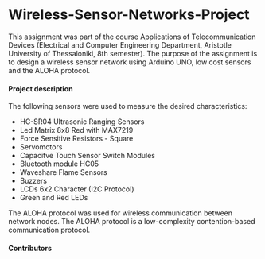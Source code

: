 # Wireless-Sensor-Networks-Project
This assignment was part of the course Applications of Telecommunication Devices (Electrical and Computer Engineering Department, Aristotle University of Thessaloniki, 8th semester). The purpose of the assignment is to design a wireless sensor network using Arduino UNO, low cost sensors and the ALOHA protocol.

#### Project description

The following sensors were used to measure the desired characteristics:
- HC-SR04 Ultrasonic Ranging Sensors
- Led Matrix 8x8 Red with MAX7219
- Force Sensitive Resistors - Square
- Servomotors
- Capacitve Touch Sensor Switch Modules
- Bluetooth module HC05
- Waveshare Flame Sensors
- Buzzers
- LCDs 6x2 Character (I2C Protocol)
- Green and Red LEDs




The ALOHA protocol was used for wireless communication between network nodes. The ALOHA protocol is a low-complexity contention-based communication protocol.

#### Contributors
